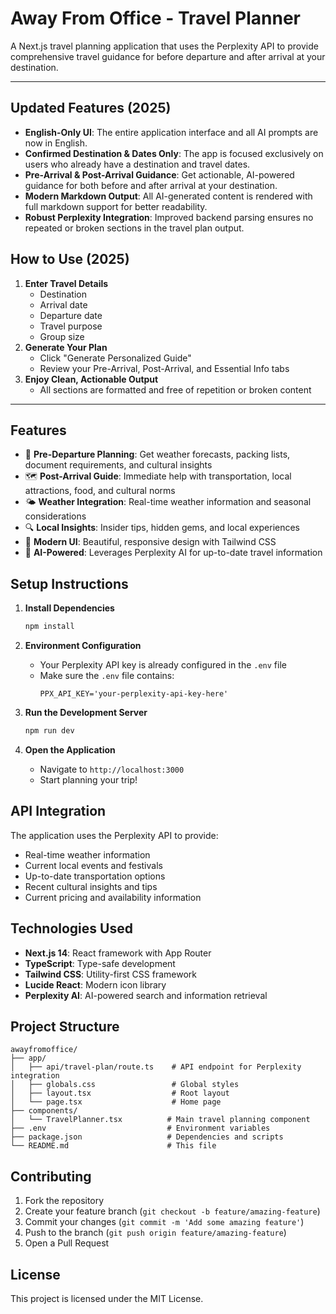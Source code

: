 # Away From Office - Travel Planner

A Next.js travel planning application that uses the Perplexity API to provide comprehensive travel guidance for before departure and after arrival at your destination.

---

## Updated Features (2025)

- **English-Only UI**: The entire application interface and all AI prompts are now in English.
- **Confirmed Destination & Dates Only**: The app is focused exclusively on users who already have a destination and travel dates.
- **Pre-Arrival & Post-Arrival Guidance**: Get actionable, AI-powered guidance for both before and after arrival at your destination.
- **Modern Markdown Output**: All AI-generated content is rendered with full markdown support for better readability.
- **Robust Perplexity Integration**: Improved backend parsing ensures no repeated or broken sections in the travel plan output.

## How to Use (2025)

1. **Enter Travel Details**
   - Destination
   - Arrival date
   - Departure date
   - Travel purpose
   - Group size
2. **Generate Your Plan**
   - Click "Generate Personalized Guide"
   - Review your Pre-Arrival, Post-Arrival, and Essential Info tabs
3. **Enjoy Clean, Actionable Output**
   - All sections are formatted and free of repetition or broken content

---

## Features

- 🎯 **Pre-Departure Planning**: Get weather forecasts, packing lists, document requirements, and cultural insights
- 🗺️ **Post-Arrival Guide**: Immediate help with transportation, local attractions, food, and cultural norms
- 🌤️ **Weather Integration**: Real-time weather information and seasonal considerations
- 🔍 **Local Insights**: Insider tips, hidden gems, and local experiences
- 📱 **Modern UI**: Beautiful, responsive design with Tailwind CSS
- 🤖 **AI-Powered**: Leverages Perplexity AI for up-to-date travel information

## Setup Instructions

1. **Install Dependencies**
   ```bash
   npm install
   ```

2. **Environment Configuration**
   - Your Perplexity API key is already configured in the `.env` file
   - Make sure the `.env` file contains:
     ```
     PPX_API_KEY='your-perplexity-api-key-here'
     ```

3. **Run the Development Server**
   ```bash
   npm run dev
   ```

4. **Open the Application**
   - Navigate to `http://localhost:3000`
   - Start planning your trip!

## API Integration

The application uses the Perplexity API to provide:
- Real-time weather information
- Current local events and festivals
- Up-to-date transportation options
- Recent cultural insights and tips
- Current pricing and availability information

## Technologies Used

- **Next.js 14**: React framework with App Router
- **TypeScript**: Type-safe development
- **Tailwind CSS**: Utility-first CSS framework
- **Lucide React**: Modern icon library
- **Perplexity AI**: AI-powered search and information retrieval

## Project Structure

```
awayfromoffice/
├── app/
│   ├── api/travel-plan/route.ts    # API endpoint for Perplexity integration
│   ├── globals.css                 # Global styles
│   ├── layout.tsx                  # Root layout
│   └── page.tsx                    # Home page
├── components/
│   └── TravelPlanner.tsx          # Main travel planning component
├── .env                           # Environment variables
├── package.json                   # Dependencies and scripts
└── README.md                      # This file
```

## Contributing

1. Fork the repository
2. Create your feature branch (`git checkout -b feature/amazing-feature`)
3. Commit your changes (`git commit -m 'Add some amazing feature'`)
4. Push to the branch (`git push origin feature/amazing-feature`)
5. Open a Pull Request

## License

This project is licensed under the MIT License.